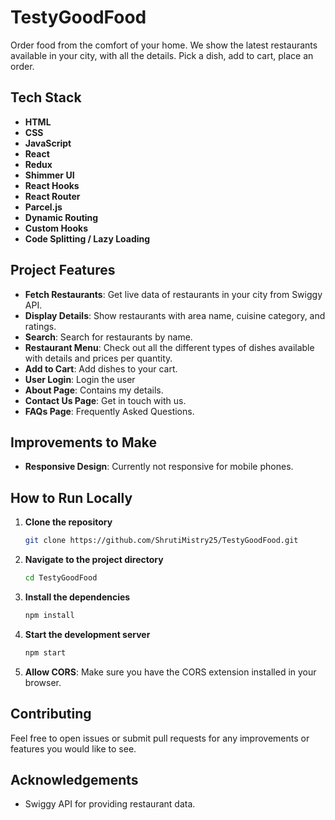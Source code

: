 # TestyGoodFood

Order food from the comfort of your home. We show the latest restaurants available in your city, with all the details. Pick a dish, add to cart, place an order.

## Tech Stack

- **HTML**
- **CSS**
- **JavaScript**
- **React**
- **Redux**
- **Shimmer UI**
- **React Hooks**
- **React Router**
- **Parcel.js**
- **Dynamic Routing**
- **Custom Hooks**
- **Code Splitting / Lazy Loading**

## Project Features

- **Fetch Restaurants**: Get live data of restaurants in your city from Swiggy API.
- **Display Details**: Show restaurants with area name, cuisine category, and ratings.
- **Search**: Search for restaurants by name.
- **Restaurant Menu**: Check out all the different types of dishes available with details and prices per quantity.
- **Add to Cart**: Add dishes to your cart.
- **User Login**: Login the user
- **About Page**: Contains my details.
- **Contact Us Page**: Get in touch with us.
- **FAQs Page**: Frequently Asked Questions.

## Improvements to Make

- **Responsive Design**: Currently not responsive for mobile phones.

## How to Run Locally

1. **Clone the repository**
    ```bash
    git clone https://github.com/ShrutiMistry25/TestyGoodFood.git
    ```

2. **Navigate to the project directory**
    ```bash
    cd TestyGoodFood
    ```

3. **Install the dependencies**
    ```bash
    npm install
    ```

4. **Start the development server**
    ```bash
    npm start
    ```

5. **Allow CORS**: Make sure you have the CORS extension installed in your browser.

## Contributing

Feel free to open issues or submit pull requests for any improvements or features you would like to see.

## Acknowledgements

- Swiggy API for providing restaurant data.



